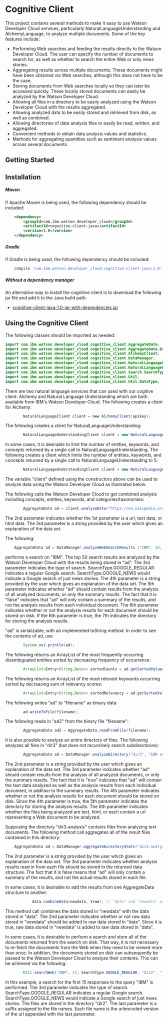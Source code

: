 # Cognitive Client
This project contains several methods to make it easy to use Watson Developer Cloud services, particularly NaturalLanguageUnderstanding and AlchemyLanguage, to analyze multiple documents. Some of the key features include:
* Performing Web searches and feeding the results directly to the Watson Developer Cloud. The user can specify the number of documents to search for, as well as whether to search the entire Web or only news stories.
* Aggregating results across multiple documents. These documents might have been obtained via Web searches, although this does not have to be the case.
* Storing documents from Web searches locally so they can later be accessed quickly. These locally stored documents can easily be analyzed by the Watson Developer Cloud.
* Allowing all files in a directory to be easily analyzed using the Watson Developer Cloud with the results aggregated.
* Allowing analyzed data to be easily stored and retrieved from disk, as well as combined.
* Allowing directories of data analysis files to easily be read, written, and aggregated.
* Convenient methods to obtain data analysis values and statistics.
* Methods for aggregating quantities such as sentiment analysis values across several documents.

## Getting Started

## Installation

##### Maven

If Apache Maven is being used, the following dependency should be included:
```xml
  	<dependency>
  		<groupId>com.ibm.watson.developer_cloud</groupId>
  		<artifactId>cognitive-client-java</artifactId>
  		<version>1.0</version>
  	</dependency> 	
```

##### Gradle

If Gradle is being used, the following dependency should be included:
```gradle
    compile 'com.ibm.watson.developer_cloud:cognitive-client-java:1.0'
```

##### Without a dependency manager
An alternative way to install the cognitive client is to download the following jar file and add it to the Java build path:
* <a href="https://github.com/watson-developer-cloud/cognitive-client-java/releases/download/v1.0.0/cognitive-client-java-1.0-jar-with-dependencies.jar">cognitive-client-java-1.0-jar-with-dependencies.jar</a>

## Using the Cognitive Client

The following classes should be imported as needed:
~~~ java
import com.ibm.watson.developer_cloud.cognitive_client.AggregateData;
import com.ibm.watson.developer_cloud.cognitive_client.AggregateData.Data;
import com.ibm.watson.developer_cloud.cognitive_client.AlchemyClient;
import com.ibm.watson.developer_cloud.cognitive_client.DataManager;
import com.ibm.watson.developer_cloud.cognitive_client.NaturalLanguageClient;
import com.ibm.watson.developer_cloud.cognitive_client.NaturalLanguageUnderstandingClient;
import com.ibm.watson.developer_cloud.cognitive_client.Search.SearchType;
import com.ibm.watson.developer_cloud.cognitive_client.Util;
import com.ibm.watson.developer_cloud.cognitive_client.Util.DataType;
~~~
There are two natural language services that can used with our cogitive client: Alchemy and Natural Language Understanding which are both available from IBM's  Watson Developer Cloud. The following creates a client for Alchemy:
~~~ java
        NaturalLanguageClient client = new AlchemyClient(apikey);
~~~
 The following creates a client for NaturalLanguageUnderstanding:
~~~ java
        NaturalLanguageUnderstandingClient client = new NaturalLanguageUnderstandingClient(userid, password);
~~~
In some cases, it is desirable to limit the number of entities, keywords, and concepts returned by a single call to NaturalLanguageUnderstanding. The following creates a client which limits the number of entities, keywords, and concepts returned by a single call to NaturalLanguageUnderstanding to 5:
~~~ java
        NaturalLanguageUnderstandingClient client = new NaturalLanguageUnderstandingClient(userid, password, 5);
~~~
The variable "client" defined using the constructors above can be used to analyze data using the Watson Developer Cloud as illustrated below.

The following calls the Watson Developer Cloud to get combined analysis including concepts, entities, keywords, and categories/taxonomies:
~~~ java
        AggregateData ad = client.analyzeData("https://en.wikipedia.org/wiki/IBM", DataType.URL, "IBM Wikipedia entry");
~~~
The 2nd parameter indicates whether the 1st parameter is a url, text data, or html data. The 3rd parameter is a string provided by the user which gives an explanation of the data set.

The following:
~~~ java
	AggregateData ad = DataManager.analyzeWebSearchResults ("IBM", 50, SearchType.GOOGLE_REGULAR, "IBM Google search", false, false, null, client);
~~~
performs a search on "IBM". The top 50 search results are analyzed by the Watson Developer Cloud with the results being stored in "ad". The 3rd parameter indicates the type of search. SearchType.GOOGLE_REGULAR indicates a regular Google search.  SearchType.GOOGLE_NEWS would indicate a Google search of just news stories. The 4th parameter is a string provided by the user which gives an explanation of the data set. The 5th parameter indicates whether "ad" should contain results from the analysis of all analyzed documents, or only the summary results. The fact that it is "false" indicates that "ad" will only contain a summary of the results, and not the analysis results from each individual document. The 6th parameter indicates whether or not the analysis results for each document should be stored on disk. If the 6th parameter is true, the 7th indicates the directory for storing the analysis results.

"ad" is serializable, with an implemented toString method. In order to see the contents of ad, use
~~~ java
        System.out.println(ad);
~~~

The following returns an ArrayList of the most frequently occurring disambiguated entities sorted by decreasing frequency of occurrence:
~~~ java
        ArrayList<Entry<String,Data>> sortedCounts = ad.getSortedValues(AggregateData.Type.DISAMBIGUATEDENTITY,AggregateData.DataType.COUNT);
~~~

The following returns an ArrayList of the most relevant keywords occurring sorted by decreasing sum of relevancy scores:
~~~ java
        ArrayList<Entry<String,Data>> sortedRelevancy = ad.getSortedValues(AggregateData.Type.KEYWORD,AggregateData.DataType.RELEVANCE);
~~~

The following writes "ad" to "filename" as binary data:
~~~ java
        ad.writeToFile(filename);
~~~

The following reads in "ad2" from the binary file "filename":
~~~ java
        AggregateData ad2 = AggregateData.readFromFile(filename);
~~~

It is also possible to analyze an entire directory of files. The following analyzes all files in "dir3" (but does not recursively search subdirectories):
~~~ java
        AggregateData ad = DataManager.analyzeDirectory("dir3", "IBM search results", true, true, "dir3-analysis", DataType.HTML, client);
~~~
The 2nd parameter is a string provided by the user which gives an explanation of the data set. The 3rd parameter indicates whether "ad" should contain results from the analysis of all analyzed documents, or only the summary results. The fact that it is "true" indicates that "ad" will contain the text data analyzed as well as the analysis results from each individual document, in addition to the summary results. The 4th parameter indicates whether or not the analysis results for each document should be stored on disk. Since the 4th parameter is true, the 5th parameter indicates the directory for storing the analysis results. The 6th parameter indicates whether the files being analyzed are text, html, or each contain a url representing a Web document to be analyzed.

Supposing the directory "dir3-analysis" contains files from analyzing text documents. The following method call aggregates all of the result files contained in this directory:
~~~ java
	AggregateData ad = DataManager.aggregateDirectoryStats("dir3-analysis", "IBM search results", false);
~~~
The 2nd parameter is a string provided by the user which gives an explanation of the data set. The 3rd parameter indicates whether analysis results read in from each file should be stored in the returned data structure. The fact that it is false means that "ad" will only contain a summary of the results, and not the actual results stored in each file.

In some cases, it is desirable to add the results from one AggregateData structure to another:
~~~ java
            data.combineData(newdata, true); // "data" and "newdata" are both of type "AggregateData"
~~~
This method call combines the data stored in "newdata" with the data stored in "data". The 2nd parameter indicates whether or not raw data stored in "newdata" should be added to raw data stored in "data". Since it is true, raw data stored in "newdata" is added to raw data stored in "data".

In some cases, it is desirable to perform a search and store all of the documents returned from the search on disk. That way, it is not necessary to re-fetch the documents from the Web when they need to be viewed more than once. In addition, the documents stored on disk can subsequently be passed to the Watson Developer Cloud to analyze their contents. This can be achieved via the following:
~~~ java
        Util.searchWeb("IBM", 15, SearchType.GOOGLE_REGULAR, "dir2", ".html");
~~~
In this example, a search for the first 15 responses to the query "IBM" is performed. The 3rd parameter indicates the type of search. SearchType.GOOGLE_REGULAR indicates a regular Google search. SearchType.GOOGLE_NEWS would indicate a Google search of just news stories. The files are stored in the directory "dir2". The last parameter is a suffix assigned to the file names. Each file name is the urlencoded version of the url appended with the last parameter.
